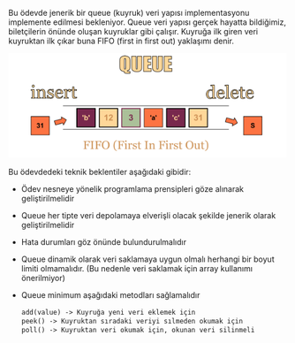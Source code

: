 
Bu ödevde jenerik bir queue (kuyruk) veri yapısı implementasyonu implemente edilmesi bekleniyor. Queue veri yapısı gerçek hayatta bildiğimiz, biletçilerin önünde oluşan kuyruklar gibi çalışır. Kuyruğa ilk giren veri kuyruktan ilk çıkar buna FIFO (first in first out) yaklaşımı denir. 

![Queue](queue.png)

Bu ödevdedeki teknik beklentiler aşağıdaki gibidir:
* Ödev nesneye yönelik programlama prensipleri göze alınarak geliştirilmelidir
* Queue her tipte veri depolamaya elverişli olacak şekilde jenerik olarak geliştirilmelidir
* Hata durumları göz önünde bulundurulmalıdır
* Queue dinamik olarak veri saklamaya uygun olmalı herhangi bir boyut limiti olmamalıdır. (Bu nedenle veri saklamak için array kullanımı önerilmiyor)
* Queue minimum aşağıdaki metodları sağlamalıdır

      add(value) -> Kuyruğa yeni veri eklemek için
      peek() -> Kuyruktan sıradaki veriyi sılmeden okumak için
      poll() -> Kuyruktan veri okumak için, okunan veri silinmeli

